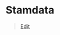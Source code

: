 # Stamdata

> [Edit](https://github.com/FMDatahub/Portal/blob/main/docs/Moduler/Assets/Stamdata.md)

